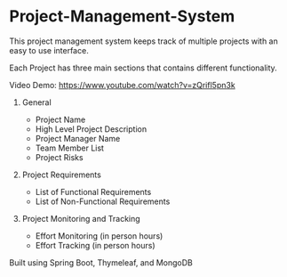 # Project-Management-System

This project management system keeps track of multiple projects with an easy to use interface.

Each Project has three main sections that contains different functionality.

Video Demo: https://www.youtube.com/watch?v=zQrifl5pn3k

1. General
    - Project Name
    - High Level Project Description
    - Project Manager Name
    - Team Member List
    - Project Risks
    
2. Project Requirements
    - List of Functional Requirements
    - List of Non-Functional Requirements
    
3. Project Monitoring and Tracking
    - Effort Monitoring (in person hours)
    - Effort Tracking (in person hours)

Built using Spring Boot, Thymeleaf, and MongoDB
